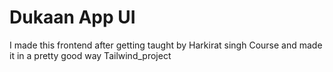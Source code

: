 # Dukaan App UI 
I made this frontend after getting taught by Harkirat singh Course and made it in a pretty good way
T a i l w i n d _ p r o j e c t 
 
 
